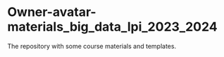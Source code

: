 # Owner-avatar-materials_big_data_lpi_2023_2024
The repository with some course materials and templates.
